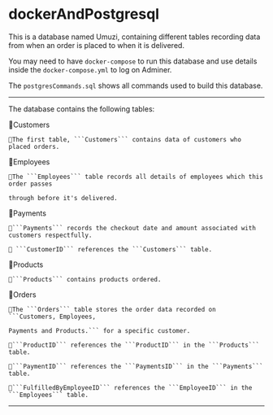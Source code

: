 # dockerAndPostgresql

This is a database named Umuzi, containing different tables recording data from when an order is placed to when it is delivered. 

You may need to have ```docker-compose``` to run this database and use details inside the 
```docker-compose.yml``` to log on Adminer.

The ```postgresCommands.sql``` shows all commands used to build this database.

------------------------------------------------------------------------------------------

The database contains the following tables:

🔹Customers

    🔸The first table, ```Customers``` contains data of customers who placed orders.
    
    
🔹Employees

    🔸The ```Employees``` table records all details of employees which this order passes 
    
    through before it's delivered.
    
    
🔹Payments

    🔸```Payments``` records the checkout date and amount associated with customers respectfully.
    
    🔸 ```CustomerID``` references the ```Customers``` table.
🔹Products

    🔸```Products``` contains products ordered.
    
🔹Orders

    🔸The ```Orders``` table stores the order data recorded on ```Customers, Employees, 
    
    Payments and Products.``` for a specific customer. 
    
    🔸```ProductID``` references the ```ProductID``` in the ```Products``` table.
    
    🔸```PaymentID``` references the ```PaymentsID``` in the ```Payments``` table.
    
    🔸```FulfilledByEmployeeID``` references the ```EmployeeID``` in the ```Employees``` table.

------------------------------------------------------------------------------------------
